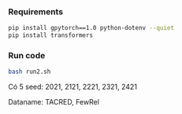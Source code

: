 ### Requirements

```bash
pip install gpytorch==1.0 python-dotenv --quiet
pip install transformers
```
### Run code

```bash
bash run2.sh
```


Có 5 seed: 2021, 2121, 2221, 2321, 2421

Dataname: TACRED, FewRel
